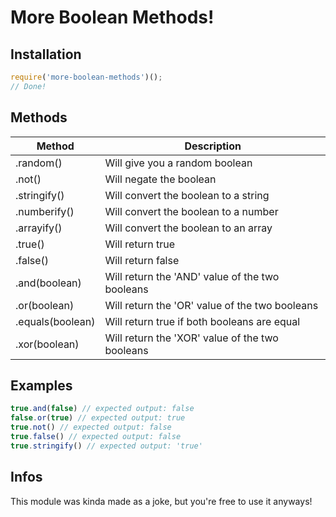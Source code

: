 # More Boolean Methods!

## Installation
```js
require('more-boolean-methods')();
// Done!
```

## Methods

| Method | Description |
| ------ | ----------- |
.random() | Will give you a random boolean
.not() | Will negate the boolean
.stringify() | Will convert the boolean to a string
.numberify() | Will convert the boolean to a number
.arrayify() | Will convert the boolean to an array
.true() | Will return true
.false() | Will return false
.and(boolean) | Will return the 'AND' value of the two booleans
.or(boolean) | Will return the 'OR' value of the two booleans
.equals(boolean) | Will return true if both booleans are equal
.xor(boolean) | Will return the 'XOR' value of the two booleans

## Examples

```js
true.and(false) // expected output: false
false.or(true) // expected output: true
true.not() // expected output: false
true.false() // expected output: false
true.stringify() // expected output: 'true'
```

## Infos

This module was kinda made as a joke, but you're free to use it anyways!
